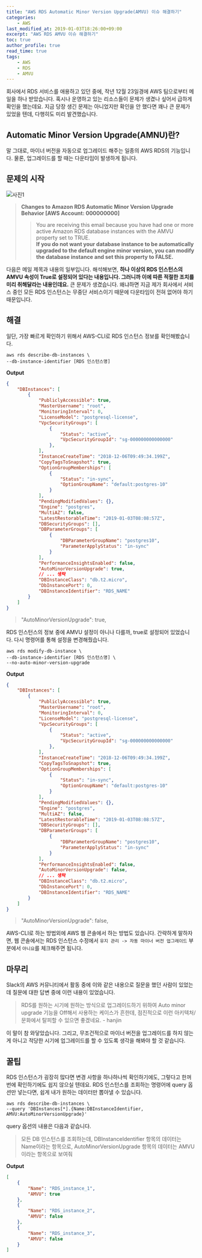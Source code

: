 ```yaml
---
title: "AWS RDS Automatic Minor Version Upgrade(AMVU) 이슈 해결하기"
categories:
    - AWS
last_modified_at: 2019-01-03T18:26:00+09:00
excerpt: "AWS RDS AMVU 이슈 해결하기"
toc: true
author_profile: true
read_time: true
tags:
    - AWS
    - RDS
    - AMVU
--- 
```


회사에서 RDS 서비스를 애용하고 있던 중에, 작년 12월 23일경에 AWS 팀으로부터 메일을 하나 받았습니다. 혹시나 운영하고 있는 리소스들이 문제가 생겼나 싶어서 급하게 확인을 했는데요. 지금 당장 생긴 문제는 아니었지만 확인을 안 했다면 꽤나 큰 문제가 있었을 텐데, 다행히도 미리 발견했습니다.

## Automatic Minor Version Upgrade(AMNU)란?
말 그대로, 마이너 버전을 자동으로 업그레이드 해주는 일종의 AWS RDS의 기능입니다. 물론, 업그레이드를 할 때는 다운타임이 발생하게 됩니다.

## 문제의 시작
![사진1](https://user-images.githubusercontent.com/35317926/50671688-cc095780-1016-11e9-842a-8d45ebc665da.PNG)
> **Changes to Amazon RDS Automatic Minor Version Upgrade Behavior [AWS Account: 000000000]**
>> You are receiving this email because you have had one or more active Amazon RDS database instances with the AMVU property set to TRUE. <br/>
>> **If you do not want your database instance to be automatically upgraded to the default engine minor version, you can modify the database instance and set this property to FALSE.**

다음은 메일 제목과 내용의 일부입니다. 해석해보면, **하나 이상의 RDS 인스턴스의 AMVU 속성이 True로 설정되어 있다는 내용입니다. 그러니까 이에 따른 적절한 조치를 미리 취해달라는 내용인데요.** 큰 문제가 생겼습니다. 왜냐하면 지금 제가 회사에서 서비스 중인 모든 RDS 인스턴스는 무중단 서비스이기 때문에 다운타임이 전혀 없어야 하기 때문입니다.


## 해결
일단, 가장 빠르게 확인하기 위해서 AWS-CLI로 RDS 인스턴스 정보를 확인해봤습니다.
```
aws rds describe-db-instances \
--db-instance-identifier [RDS 인스턴스명]
```

**Output**
```json
{
    "DBInstances": [
        {
            "PubliclyAccessible": true,
            "MasterUsername": "root",
            "MonitoringInterval": 0,
            "LicenseModel": "postgresql-license",
            "VpcSecurityGroups": [
                {
                    "Status": "active",
                    "VpcSecurityGroupId": "sg-000000000000000"
                },
            ],
            "InstanceCreateTime": "2018-12-06T09:49:34.199Z",
            "CopyTagsToSnapshot": true,
            "OptionGroupMemberships": [
                {
                    "Status": "in-sync",
                    "OptionGroupName": "default:postgres-10"
                }
            ],
            "PendingModifiedValues": {},
            "Engine": "postgres",
            "MultiAZ": false,
            "LatestRestorableTime": "2019-01-03T08:08:57Z",
            "DBSecurityGroups": [],
            "DBParameterGroups": [
                {
                    "DBParameterGroupName": "postgres10",
                    "ParameterApplyStatus": "in-sync"
                }
            ],
            "PerformanceInsightsEnabled": false,
            "AutoMinorVersionUpgrade": true,
            // ... 생략
            "DBInstanceClass": "db.t2.micro",
            "DbInstancePort": 0,
            "DBInstanceIdentifier": "RDS_NAME"
        }
    ]
}
```

> "AutoMinorVersionUpgrade": true,

RDS 인스턴스의 정보 중에 AMVU 설정이 아니나 다를까, true로 설정되어 있었습니다. 다시 명령어를 통해 설정을 변경해줬습니다.

```
aws rds modify-db-instance \
--db-instance-identifier [RDS 인스턴스명] \
--no-auto-minor-version-upgrade
```

**Output**
```json
{
    "DBInstances": [
        {
            "PubliclyAccessible": true,
            "MasterUsername": "root",
            "MonitoringInterval": 0,
            "LicenseModel": "postgresql-license",
            "VpcSecurityGroups": [
                {
                    "Status": "active",
                    "VpcSecurityGroupId": "sg-000000000000000"
                },
            ],
            "InstanceCreateTime": "2018-12-06T09:49:34.199Z",
            "CopyTagsToSnapshot": true,
            "OptionGroupMemberships": [
                {
                    "Status": "in-sync",
                    "OptionGroupName": "default:postgres-10"
                }
            ],
            "PendingModifiedValues": {},
            "Engine": "postgres",
            "MultiAZ": false,
            "LatestRestorableTime": "2019-01-03T08:08:57Z",
            "DBSecurityGroups": [],
            "DBParameterGroups": [
                {
                    "DBParameterGroupName": "postgres10",
                    "ParameterApplyStatus": "in-sync"
                }
            ],
            "PerformanceInsightsEnabled": false,
            "AutoMinorVersionUpgrade": false,
            // ... 생략
            "DBInstanceClass": "db.t2.micro",
            "DbInstancePort": 0,
            "DBInstanceIdentifier": "RDS_NAME"
        }
    ]
}
```
> "AutoMinorVersionUpgrade": false,

AWS-CLI로 하는 방법외에 AWS 웹 콘솔에서 하는 방법도 있습니다. 간략하게 말하자면, 웹 콘솔에서는 RDS 인스턴스 수정에서 `유지 관리 -> 자동 마이너 버전 업그레이드` 부분에서 `아니요`를 체크해주면 됩니다.

## 마무리
Slack의 AWS 커뮤니티에서 활동 중에 이와 같은 내용으로 질문을 했던 사람이 있었는데 질문에 대한 답변 중에 이런 내용이 있었습니다.
> RDS를 원하는 시기에 원하는 방식으로 업그레이드하기 위하여 Auto minor upgrade 기능을 Off해서 사용하는 케이스가 흔한데, 점진적으로 이런 아키텍처/문화에서 탈피할 수 있으면 좋겠네요. - hanjin

이 말이 참 와닿았습니다. 그리고, 무조건적으로 마이너 버전을 업그레이드를 하지 않는 게 아니고 적당한 시기에 업그레이드를 할 수 있도록 생각을 해봐야 할 것 같습니다.

## 꿀팁
RDS 인스턴스가 굉장히 많다면 변경 사항을 하나하나씩 확인하기에도, 그렇다고 한꺼번에 확인하기에도 쉽지 않으실 텐데요. RDS 인스턴스를 조회하는 명령어에 query 옵션만 넣는다면, 쉽게 내가 원하는 데이터만 뽑아낼 수 있습니다.

```
aws rds describe-db-instances \
--query 'DBInstances[*].{Name:DBInstanceIdentifier, AMVU:AutoMinorVersionUpgrade}'
```
query 옵션의 내용은 다음과 같습니다.
> 모든 DB 인스턴스를 조회하는데, DBInstanceIdentifier 항목의 데이터는 Name이라는 항목으로, AutoMinorVersionUpgrade 항목의 데이터는 AMVU이라는 항목으로 보여줘

**Output**
```json
[
    {
        "Name": "RDS_instance_1",
        "AMVU": true
    },
    {
        "Name": "RDS_instance_2",
        "AMVU": false
    },
    {
        "Name": "RDS_instance_3",
        "AMVU": false
    }
]
```